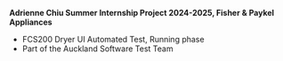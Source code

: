 **Adrienne Chiu Summer Internship Project 2024-2025, Fisher & Paykel Appliances**
- FCS200 Dryer UI Automated Test, Running phase
- Part of the Auckland Software Test Team

